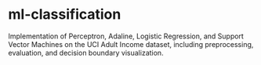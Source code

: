 # ml-classification
Implementation of Perceptron, Adaline, Logistic Regression, and Support Vector Machines on the UCI Adult Income dataset, including preprocessing, evaluation, and decision boundary visualization.
